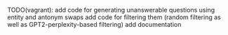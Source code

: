TODO(vagrant):
add code for generating unanswerable questions using entity and antonym swaps
add code for filtering them (random filtering as well as GPT2-perplexity-based filtering)
add documentation

